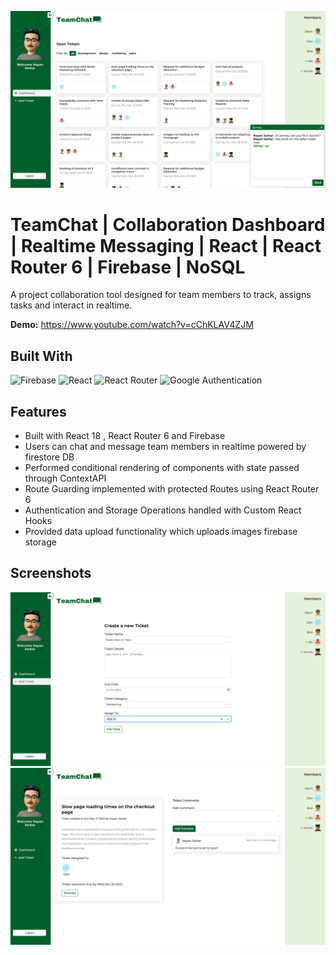 ![Screenshot](./screenshots/image-1.png)

# TeamChat | Collaboration Dashboard | Realtime Messaging | React | React Router 6 | Firebase | NoSQL

A project collaboration tool designed for team members to track, assigns tasks and interact in realtime.

<b>Demo:</b> https://www.youtube.com/watch?v=cChKLAV4ZJM

## Built With
![Firebase](https://img.shields.io/badge/Firebase-039BE5?style=for-the-badge&logo=Firebase&logoColor=white) ![React](https://img.shields.io/badge/react-%2320232a.svg?style=for-the-badge&logo=react&logoColor=%2361DAFB) ![React Router](https://img.shields.io/badge/React_Router-CA4245?style=for-the-badge&logo=react-router&logoColor=white) ![Google Authentication](https://img.shields.io/badge/google-4285F4?style=for-the-badge&logo=google&logoColor=white)

## Features
- Built with React 18 , React Router 6 and Firebase
- Users can chat and message team members in realtime powered by firestore DB
- Performed conditional rendering of components with state passed through ContextAPI
- Route Guarding implemented with protected Routes using React Router 6
- Authentication and Storage Operations handled with Custom React Hooks
- Provided data upload functionality which uploads images firebase storage

## Screenshots
![Desktop Screenshot](./screenshots/image-2.png)
![Desktop Screenshot](./screenshots/image-3.png)


